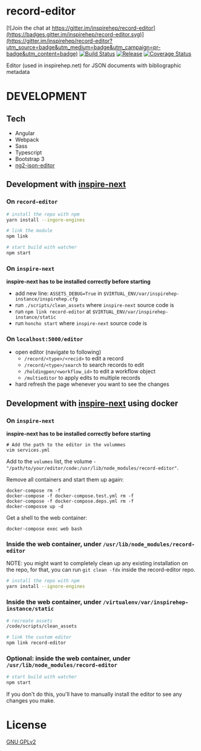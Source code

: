 # record-editor

[![Join the chat at https://gitter.im/inspirehep/record-editor](https://badges.gitter.im/inspirehep/record-editor.svg)](https://gitter.im/inspirehep/record-editor?utm_source=badge&utm_medium=badge&utm_campaign=pr-badge&utm_content=badge)
[![Build Status](https://img.shields.io/travis/inveniosoftware/invenio-search-js.svg)](https://travis-ci.org/inspirehep/record-editor)
[![Release](https://img.shields.io/github/tag/inspirehep/record-editor.svg)](https://github.com/inspirehep/record-editor/releases)
[![Coverage Status](https://coveralls.io/repos/github/inspirehep/record-editor/badge.svg)](https://coveralls.io/github/inspirehep/record-editor)


Editor (used in inspirehep.net) for JSON documents with bibliographic metadata

# DEVELOPMENT

## Tech

* Angular
* Webpack
* Sass
* Typescript
* Bootstrap 3
* [ng2-json-editor](https://github.com/inveniosoftware-contrib/ng2-json-editor)

## Development with [inspire-next](https://github.com/inspirehep/inspire-next)


### On `record-editor`

```bash
# install the repo with npm
yarn install --ingore-engines

# link the module
npm link

# start build with watcher
npm start
```

### On `inspire-next`
__inspire-next has to be installed correctly before starting__

- add new line: `ASSETS_DEBUG=True` in `$VIRTUAL_ENV/var/inspirehep-instance/inspirehep.cfg`
- run `./scripts/clean_assets` where `inspire-next` source code is
- run `npm link record-editor` at `$VIRTUAL_ENV/var/inspirehep-instance/static`
- run `honcho start` where `inspire-next` source code is

### On `localhost:5000/editor`

- open editor (navigate to following)
  - `/record/<type>/<recid>` to edit a record
  - `/record/<type>/search` to search records to edit
  - `/holdingpen/<workflow_id>` to edit a workflow object
  - `/multieditor` to apply edits to multiple records
- hard refresh the page whenever you want to see the changes

## Development with [inspire-next](https://github.com/inspirehep/inspire-next) using docker

### On `inspire-next`
__inspire-next has to be installed correctly before starting__

```
# Add the path to the editor in the volummes
vim services.yml
```
Add to the `volumes` list, the volume
`- "/path/to/your/editor/code:/usr/lib/node_modules/record-editor"`.

Remove all containers and start them up again:
```
docker-compose rm -f
docker-compose -f docker-compose.test.yml rm -f
docker-compose -f docker-compose.deps.yml rm -f
docker-composse up -d
```

Get a shell to the web container:
```
docker-compose exec web bash
```

### Inside the web container, under `/usr/lib/node_modules/record-editor`

NOTE: you might want to completely clean up any existing installation on the
repo, for that, you can run `git clean -fdx` inside the record-editor repo.

```bash
# install the repo with npm
yarn install --ignore-engines
```

### Inside the web container, under `/virtualenv/var/inspirehep-instance/static`

```bash
# recreate assets
/code/scripts/clean_assets

# link the custom editor
npm link record-editor
```

### Optional: inside the web container, under `/usr/lib/node_modules/record-editor`

```bash
# start build with watcher
npm start
```

If you don't do this, you'll have to manually install the editor to see any
changes you make.

# License
 [GNU GPLv2](/LICENSE)
